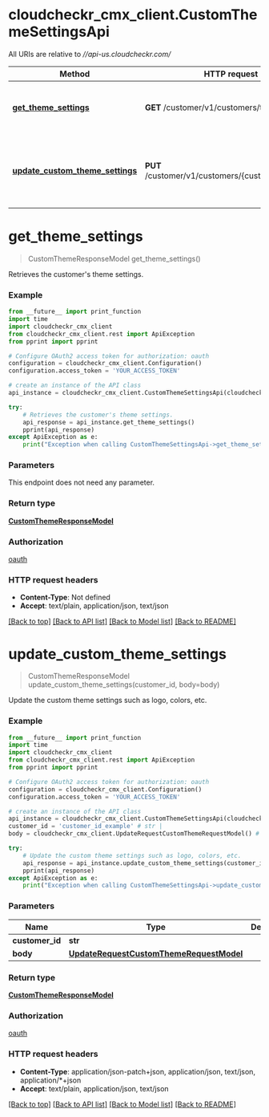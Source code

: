 # cloudcheckr_cmx_client.CustomThemeSettingsApi

All URIs are relative to *//api-us.cloudcheckr.com/*

Method | HTTP request | Description
------------- | ------------- | -------------
[**get_theme_settings**](CustomThemeSettingsApi.md#get_theme_settings) | **GET** /customer/v1/customers/theme | Retrieves the customer&#x27;s theme settings.
[**update_custom_theme_settings**](CustomThemeSettingsApi.md#update_custom_theme_settings) | **PUT** /customer/v1/customers/{customerId}/theme | Update the custom theme settings such as logo, colors, etc.

# **get_theme_settings**
> CustomThemeResponseModel get_theme_settings()

Retrieves the customer's theme settings.

### Example
```python
from __future__ import print_function
import time
import cloudcheckr_cmx_client
from cloudcheckr_cmx_client.rest import ApiException
from pprint import pprint

# Configure OAuth2 access token for authorization: oauth
configuration = cloudcheckr_cmx_client.Configuration()
configuration.access_token = 'YOUR_ACCESS_TOKEN'

# create an instance of the API class
api_instance = cloudcheckr_cmx_client.CustomThemeSettingsApi(cloudcheckr_cmx_client.ApiClient(configuration))

try:
    # Retrieves the customer's theme settings.
    api_response = api_instance.get_theme_settings()
    pprint(api_response)
except ApiException as e:
    print("Exception when calling CustomThemeSettingsApi->get_theme_settings: %s\n" % e)
```

### Parameters
This endpoint does not need any parameter.

### Return type

[**CustomThemeResponseModel**](CustomThemeResponseModel.md)

### Authorization

[oauth](../README.md#oauth)

### HTTP request headers

 - **Content-Type**: Not defined
 - **Accept**: text/plain, application/json, text/json

[[Back to top]](#) [[Back to API list]](../README.md#documentation-for-api-endpoints) [[Back to Model list]](../README.md#documentation-for-models) [[Back to README]](../README.md)

# **update_custom_theme_settings**
> CustomThemeResponseModel update_custom_theme_settings(customer_id, body=body)

Update the custom theme settings such as logo, colors, etc.

### Example
```python
from __future__ import print_function
import time
import cloudcheckr_cmx_client
from cloudcheckr_cmx_client.rest import ApiException
from pprint import pprint

# Configure OAuth2 access token for authorization: oauth
configuration = cloudcheckr_cmx_client.Configuration()
configuration.access_token = 'YOUR_ACCESS_TOKEN'

# create an instance of the API class
api_instance = cloudcheckr_cmx_client.CustomThemeSettingsApi(cloudcheckr_cmx_client.ApiClient(configuration))
customer_id = 'customer_id_example' # str | 
body = cloudcheckr_cmx_client.UpdateRequestCustomThemeRequestModel() # UpdateRequestCustomThemeRequestModel |  (optional)

try:
    # Update the custom theme settings such as logo, colors, etc.
    api_response = api_instance.update_custom_theme_settings(customer_id, body=body)
    pprint(api_response)
except ApiException as e:
    print("Exception when calling CustomThemeSettingsApi->update_custom_theme_settings: %s\n" % e)
```

### Parameters

Name | Type | Description  | Notes
------------- | ------------- | ------------- | -------------
 **customer_id** | **str**|  | 
 **body** | [**UpdateRequestCustomThemeRequestModel**](UpdateRequestCustomThemeRequestModel.md)|  | [optional] 

### Return type

[**CustomThemeResponseModel**](CustomThemeResponseModel.md)

### Authorization

[oauth](../README.md#oauth)

### HTTP request headers

 - **Content-Type**: application/json-patch+json, application/json, text/json, application/*+json
 - **Accept**: text/plain, application/json, text/json

[[Back to top]](#) [[Back to API list]](../README.md#documentation-for-api-endpoints) [[Back to Model list]](../README.md#documentation-for-models) [[Back to README]](../README.md)

